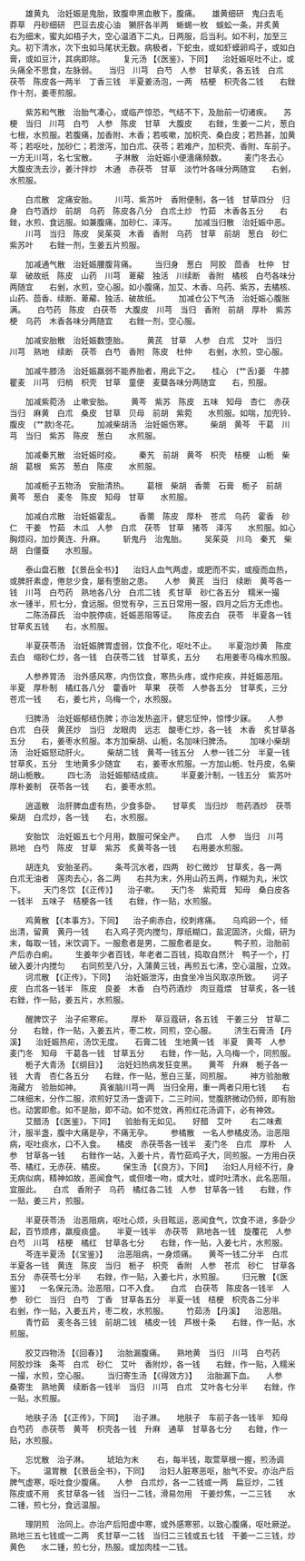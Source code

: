 <!-- { "loadSidebar": true } -->
　　雄黄丸　治妊娠是鬼胎，致腹申黑血散下，腹痛。　　雄黄细研　鬼臼去毛　莽草　丹砂细研　巴豆去皮心油　獭肝各半两　蜥蜴一枚　蜈蚣一条，并炙黄　　右为细末，蜜丸如梧子大，空心温酒下二丸，日两服，后当利。如不利，加至三丸。初下清水，次下虫如马尾状无数。病极者，下蛇虫，或如虾蟆卵鸡子，或如白膏，或如豆汁，其病即除。
　　复元汤 【《医鉴》，下同】 　治妊娠呕吐不止，或头痛全不思食，左脉弱。　　当归　川芎　白芍　人参　甘草炙，各五钱　白朮　茯苓　陈皮各一两半　丁香三钱　半夏姜汤泡，一两　桔梗　枳壳各二钱　　右銼作十剂，姜枣煎服。

　　紫苏和气散　治胎气凑心，或临产惊恐，气结不下，及胎前一切诸疾。　　苏梗　当归　川芎　白芍　人参　陈皮　甘草　大腹皮　　右銼，生姜一二片，葱白七根，水煎服。若腹痛，加香附、木香；若咳嗽，加枳壳、桑白皮；若热甚，加黄芩；若呕吐，加砂仁；若泄泻，加白朮、茯苓；若难产，加枳壳、香附、车前子。一方无川芎，名七宝散。
　　子淋散　治妊娠小便濇痛频数。
　　麦门冬去心　大腹皮洗去沙，姜汁拌炒　木通　赤茯苓　甘草　淡竹叶各味分两随宜　　右剉，水煎服。

　　白朮散　定痛安胎。
　　川芎、紫苏叶　香附便制，各一钱　甘草四分　归身　白芍酒炒　前胡　乌药　陈皮各八分　白朮土炒　竹茹　木香各五分　　右銼，水煎、食远服。如兼腹痛，加砂仁、泽泻。
　　加减当归散　治妊娠中恶。
　　川芎　当归　陈皮　吴茱萸　木香　香附　乌药　甘草　前胡　葱白　砂仁　紫苏叶　　右銼一剂，生姜五片煎服。

　　加减通气散　治妊娠腰腹背痛。
　　当归身　葱白　阿胶　茴香　杜仲　甘草　破故纸　陈皮　山药　川芎　萆薢　独活　川续断　香附　橘核　白芍各味分两随宜　　右剉，水煎，空心服。如小腹痛，加艾、木香、乌药、紫苏，去橘核、山药、茴香、续断、萆薢、独活、破故纸。
　　加减仓公下气汤　治妊娠心腹胀满。　　白芍药　陈皮　白茯苓　大腹皮　川芎　当归　香附　前胡　厚朴　紫苏梗　乌药　木香各味分两随宜　　右銼一剂，空心服。

　　加减安胎散　治妊娠数堕胎。
　　黄芪　甘草　人参　白朮　艾叶　当归　川芎　熟地　续断　茯苓　白芍　香附　陈皮　杜仲　　右剉，水煎，空心服。

　　加减牛膝汤　治妊娠羸弱不能养胎者，用此下之。　　桂心　(艹舌)蒌　牛膝　瞿麦　川芎　归梢　枳壳　甘草　童便　麦糵各味分两随宜　　右，煎服。

　　加减紫菀汤　止嗽安胎。
　　黄芩　紫苏　陈皮　五味　知母　杏仁　赤茯　当归　麻黄　白朮　桑皮　甘草　贝母　前胡　紫菀　　水煎服。如喘，加兜铃、腹皮　(艹款)冬花。
　　加减柴胡汤　治妊娠伤寒。
　　柴胡　黄芩　干葛　川芎　当归　紫苏　陈皮　葱白　　水煎服。

　　加减秦艽散　治妊娠时疫。
　　秦艽　前胡　黄芩　枳壳　桔梗　山栀　柴胡　葛根　紫苏　葱白　陈皮　　水煎服。

　　加减栀子五物汤　安胎清热。
　　葛根　柴胡　香薷　石膏　栀子　前胡　黄芩　葱白　麦冬　陈皮　知母　甘草　　水煎服。

　　加减白朮散　治妊娠霍乱。
　　香薷　陈皮　厚朴　苍朮　乌药　霍香　砂仁　干姜　竹茹　木瓜　人参　白朮　茯苓　甘草　猪苓　泽泻　　水煎服。如心胸烦闷，加炒黄连、升麻。
　　斩鬼丹　治鬼胎。
　　吴茱萸　川乌　秦艽　柴胡　白僵蚕　　水煎服。

　　泰山盘石散 【《景岳全书》】 　治妇人血气两虚，或肥而不实，或瘦而血热，或脾肝素虚，倦怠少食，屡有堕胎之患。　　人参　黄芪　当归　续断　黄芩各一钱　川芎　白芍药　熟地各八分　白朮二钱　炙甘草　砂仁各五分　糯米一撮　　水一锺半，煎七分，食远服。但觉有孕，三五日常用一服，四月之后方无虑也。
　　二陈汤薛氏　治中脘停痰，妊娠恶阻等证。　　陈皮去白　茯苓　半夏各一钱　甘草炙五钱　　右，水煎服。

　　半夏茯苓汤　治妊娠脾胃虚弱，饮食不化，呕吐不止。　　半夏泡炒黄　陈皮去白　缩砂仁炒，各一钱　白茯苓二钱　甘草炙，五分　　右用姜枣乌梅水煎服。

　　人参养胃汤　治外感风寒，内伤饮食，寒热头疼，或作疟疾，并妊娠恶阻。　　半夏　厚朴制　橘红各八分　藿香叶　草果　茯苓　人参各五分　甘草炙，三分　苍朮一钱　　右，姜七片，乌梅一个，水煎服。

　　归脾汤　治妊娠郁结伤脾；亦治发热盗汗，健忘怔忡，惊悸少寐。　　人参　白朮　白茯　黄芪炒　当归　龙眼肉　远志　酸枣仁炒，各一钱　木香　炙甘草各五分　　右，姜枣水煎服。本方加柴胡、山栀，名加味归脾汤。
　　加味小柴胡汤　治妊娠怒动肝火。
　　柴胡二钱　黄芩一钱五分　人参一钱二分　半夏一钱　甘草炙，五分　生地黄多少随宜　　右，姜枣水煎服。一方加山栀、牡丹皮，名柴胡山栀散。
　　四七汤　治妊娠郁结成痰。
　　半夏姜汁制，一钱五分　紫苏叶　厚朴姜制　茯苓各一钱　　右，姜枣水煎。

　　逍遥散　治肝脾血虚有热，少食多卧。　　甘草炙　当归炒　芴药酒炒　茯苓　柴胡　白朮炒，各一钱　　右，水煎服。

　　安胎饮　治妊娠五七个月用，数服可保全产。　　白朮　人参　当归　川芎　熟地　白芍　陈皮　甘草　紫苏　炙黄芩各一钱　　右用姜水煎服。

　　胡连丸　安胎圣药。
　　条芩沉水者，四两　砂仁微炒　甘草炙，各一两　白朮无油者　莲肉去心，各二两　　右共为末，外用山药五两，作糊为丸，米饮下。
　　天门冬饮 【《正传》】 　治子嗽。　　天门冬　紫菀茸　知母　桑白皮各一钱半　五味子　桔梗各一钱　　右銼，作一贴，水煎服。

　　鸡黄散 【《本事方》，下同】 　治子痢赤白，绞刺疼痛。　　乌鸡卵一个，倾出清，留黄　黄丹一钱　　右入鸡子壳内搅匀，厚纸糊口，盐泥固济，火煅，研为末，每取一钱，米饮调下。一服愈者是男，二服愈者是女。
　　鸭子煎，治胎前产后赤白痢。
　　生姜年少者百钱，年老者二百钱，捣取自然汁　鸭子一个，打破入姜汁内搅匀　　右同煎至八分，入蒲黄三钱，再煎五七沸，空心温服，立效。
　　诃朮散 【《正传》，下同】 　治妊娠泄泻，由食坐冷当风取凉所致。　　诃子皮　白朮各一钱半　陈皮　良姜　木香　白芍药酒炒　肉豆蔻煨　甘草炙，各一钱　　右銼，作一贴，姜五片，水煎服。

　　醒脾饮子　治子疟寒疟。
　　厚朴　草豆蔻研，各五钱　干姜三分　甘草二分　　右銼，作一贴，入姜五片，枣二枚，同煎，空心服。
　　济生石膏汤 【丹溪】 　治妊娠热疟，汤饮无度。　　石膏二钱　生地黄一钱　半夏　黄芩　人参　麦门冬　知母　干葛各一钱　甘草五分　　右銼，作一贴，入乌梅一个，同煎服。
　　栀子大青汤 【《纲目》】 　治妊妇热病发狂变黑。　　黄芩　升麻　栀子各一钱　大青　杏仁各五分　　右銼，作一贴，葱白三茎，同煎服。
　　神方验胎散海藏方　验胎如神。
　　真雀脑川芎一两　当归全用，重一两者只用七钱　　右二味细末，分作二服，浓煎好艾汤一盏调下，二三时间，觉腹脐微动仍频，即有胎也。动罢即愈。如不是胎，即不动。如不觉效，再煎红花汤调下，必有神效。
　　艾醋汤 【《医鉴》，下同】 　验胎有无如见。　　好醋　艾叶
　　右二味煮汁，服半盏，腹中大痛是孕，不痛无孕。
　　参橘散　一名人参橘皮汤。治恶阻病，呕吐痰水，口不入食。　　橘皮　赤茯苓各一钱半　麦门冬　白朮　厚朴　人参　甘草各一钱　　右銼作一站，入姜十片，青竹茹鸡子大，同煎服。一方用白茯苓、橘红，无赤茯、橘皮。
　　保生汤 【《良方》，下同】 　治妇人月经不行，身无病似病，精神如故，恶闻食气，或但嗜一吻，或大吐，或时吐清水，此名恶阻，宜服此。　　白朮　香附子　乌药　橘红各二钱　人参　甘草各一钱　　右銼，作一贴，姜三片，煎服。

　　半夏茯苓汤　治恶阻病，呕吐心烦，头目眩运，恶闻食气，饮食不进，多卧少起，百节烦疼，羸瘦痰盛。　　半夏一钱半　赤茯苓　熟地各一钱　旋覆花　人参　白芍　川芎　桔梗　橘红　甘草各七分　　右銼，作一贴，入姜七片，水煎服。
　　芩连半夏汤 【《宝鉴》】 　治恶阻病，一身烦痛。　　黄芩一钱二分半　白朮　半夏各一钱　黄连　陈皮　当归　栀子　枳壳　香附　人参　苍朮　砂仁　甘草各五分　赤茯苓七分半　　右銼，作一贴，入姜七片，水煎服。
　　归元散 【《医鉴》】 　一名保元汤。治恶阻，口不入食。　　白朮　白茯苓　陈皮各一钱半　人参　砂仁　当归　白芍　丁香　甘草各五分　半夏一钱　桔梗　枳壳各二分半　　右剉，作一贴，入姜五片，枣二枚，水煎服。
　　竹茹汤 【丹溪】 　治恶阻。
　　青竹茹　麦冬各三钱　前胡二钱　橘皮一钱　芦根十条　　右銼，作一贴，水煎服。

　　胶艾四物汤 【《回春》】 　治胎漏腹痛。　　熟地黄　当归　川芎　白芍药　阿胶炒珠　条芩　白朮　砂仁　艾叶　香附炒，各一钱　　右銼，作一贴，入糯米一撮，水煎，空心服。
　　当归寄生汤 【《得效方》】 　治胎漏下血。　　人参　桑寄生　熟地黄　续断各一钱半　当归　川芎　白朮　艾叶各七分半　　右銼，作一贴，水煎服。

　　地肤子汤 【《正传》，下同】 　治子淋。　　地肤子　车前子各一钱半　知母　白芍药　赤茯苓　黄芩　枳壳各一钱　升麻　通草　甘草各七分　　右銼，作一贴，水煎服。

　　忘忧散　治子淋。
　　琥珀为末
　　右，每半钱，取萱草根一握，煎汤调下。
　　温胃散 【《景岳全书》，下同】 　治妇人脏寒恶呕，胎气不安。亦治产后脾气虚寒，呕吐食少腹痛。　　人参　白朮炒，各一二钱或一两　扁豆炒，二钱　陈皮或不用　炙甘草各一钱　当归一二钱，滑易勿用　干姜炒焦，一二三钱　　水二锺，煎七分，食远温服。

　　理阴煎　治同上。亦治产后阳虚中寒，或外感寒邪，以致心腹痛，呕吐厥逆。　　熟地三五七钱或一二两　炙甘草一二钱　当归二三钱或五七钱　干姜一二三钱，炒黄色　　水二锺，煎七分，热服。或加肉桂一二钱。
